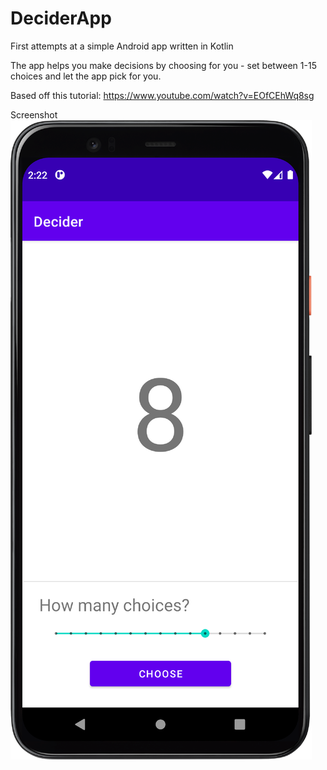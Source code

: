 # DeciderApp
First attempts at a simple Android app written in Kotlin

The app helps you make decisions by choosing for you - set between 1-15 choices and let the app pick for you.

Based off this tutorial: https://www.youtube.com/watch?v=EOfCEhWq8sg

Screenshot
![alt text](https://github.com/Jonathon-A/DeciderApp/blob/main/Images/Screenshot.png)
